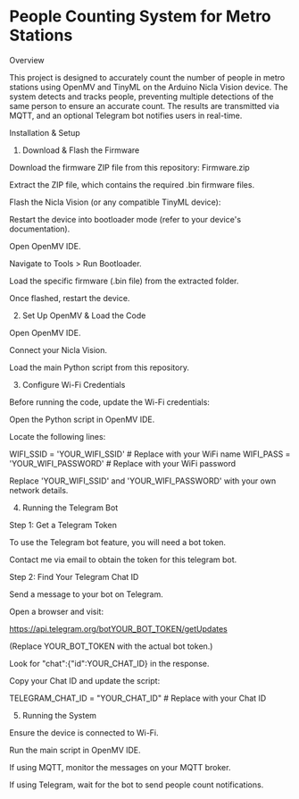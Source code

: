 # People Counting System for Metro Stations
Overview

This project is designed to accurately count the number of people in metro stations using OpenMV and TinyML on the Arduino Nicla Vision device. The system detects and tracks people, preventing multiple detections of the same person to ensure an accurate count. The results are transmitted via MQTT, and an optional Telegram bot notifies users in real-time.

Installation & Setup

1. Download & Flash the Firmware

Download the firmware ZIP file from this repository: Firmware.zip

Extract the ZIP file, which contains the required .bin firmware files.

Flash the Nicla Vision (or any compatible TinyML device):

Restart the device into bootloader mode (refer to your device's documentation).

Open OpenMV IDE.

Navigate to Tools > Run Bootloader.

Load the specific firmware (.bin file) from the extracted folder.

Once flashed, restart the device.

2. Set Up OpenMV & Load the Code

Open OpenMV IDE.

Connect your Nicla Vision.

Load the main Python script from this repository.

3. Configure Wi-Fi Credentials

Before running the code, update the Wi-Fi credentials:

Open the Python script in OpenMV IDE.

Locate the following lines:

WIFI_SSID = 'YOUR_WIFI_SSID'  # Replace with your WiFi name
WIFI_PASS = 'YOUR_WIFI_PASSWORD'  # Replace with your WiFi password

Replace 'YOUR_WIFI_SSID' and 'YOUR_WIFI_PASSWORD' with your own network details.

4. Running the Telegram Bot

Step 1: Get a Telegram Token

To use the Telegram bot feature, you will need a bot token.

Contact me via email to obtain the token for this telegram bot.

Step 2: Find Your Telegram Chat ID

Send a message to your bot on Telegram.

Open a browser and visit:

https://api.telegram.org/botYOUR_BOT_TOKEN/getUpdates

(Replace YOUR_BOT_TOKEN with the actual bot token.)

Look for "chat":{"id":YOUR_CHAT_ID} in the response.

Copy your Chat ID and update the script:

TELEGRAM_CHAT_ID = "YOUR_CHAT_ID"  # Replace with your Chat ID

5. Running the System

Ensure the device is connected to Wi-Fi.

Run the main script in OpenMV IDE.

If using MQTT, monitor the messages on your MQTT broker.

If using Telegram, wait for the bot to send people count notifications.

